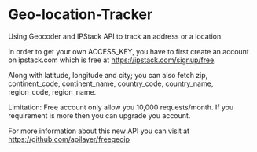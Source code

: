 # Geo-location-Tracker

Using Geocoder and IPStack API to track an address or a location.

In order to get your own ACCESS_KEY, you have to first create an account on ipstack.com which is free at https://ipstack.com/signup/free.

Along with latitude, longitude and city; you can also fetch zip, continent_code, continent_name, country_code, country_name, region_code, region_name.

Limitation: Free account only allow you 10,000 requests/month. If you requirement is more then you can upgrade you account.

For more information about this new API you can visit at https://github.com/apilayer/freegeoip
